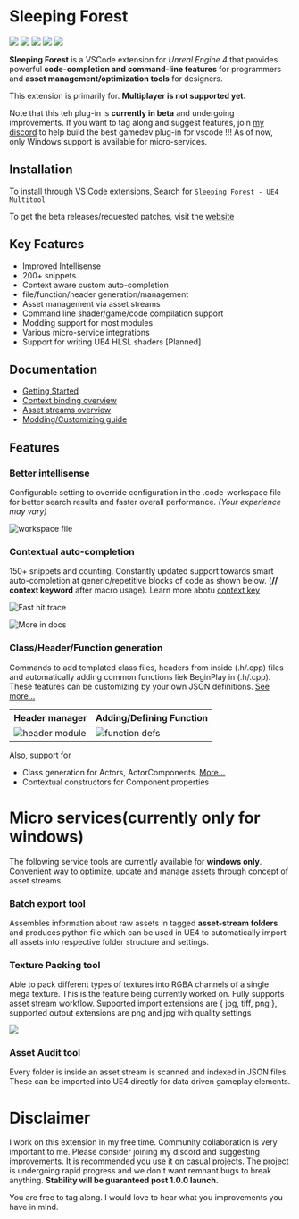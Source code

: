 # Sleeping Forest

![](https://gitlab.com/winterwildfire/ue4/trailblazer/badges/master/pipeline.svg)
![](https://img.shields.io/badge/4.24%20--%204.24-supported-green)
![](https://img.shields.io/discord/573495259926102017)
![](https://img.shields.io/badge/platform-windows-lightgrey)
![](https://img.shields.io/badge/replication-not%20supported-red)

**Sleeping Forest** is a VSCode extension for _Unreal Engine 4_ that provides powerful **code-completion and command-line features** for programmers and **asset management/optimization tools** for designers.

This extension is primarily for. **Multiplayer is not supported yet.**

Note that this teh plug-in is **currently in beta** and undergoing improvements. If you want to tag along and suggest features, join [my discord](https://discord.gg/8Qd8a66) to help build the best gamedev plug-in for vscode !!!
As of now, only Windows support is available for micro-services.

## Installation

To install through VS Code extensions, Search for `Sleeping Forest - UE4 Multitool`

To get the beta releases/requested patches, visit the [website](https://suvam0451.netlify.com/docs/trailblazer/getting-started/)

## Key Features

- Improved Intellisense
- 200+ snippets
- Context aware custom auto-completion
- file/function/header generation/management
- Asset management via asset streams
- Command line shader/game/code compilation support
- Modding support for most modules
- Various micro-service integrations
- Support for writing UE4 HLSL shaders [Planned]

## Documentation

- [Getting Started](https://suvam0451.netlify.com/docs/trailblazer/getting-started/)
- [Context binding overview](https://suvam0451.netlify.com/docs/trailblazer/context-keys/)
- [Asset streams overview](https://suvam0451.netlify.com/docs/daedalus/hello-asset-streams)
- [Modding/Customizing guide](https://suvam0451.netlify.com/docs/trailblazer/extension-files)


## Features

### Better intellisense

Configurable setting to override configuration in the .code-workspace file for better search results and faster overall performance. *(Your experience may vary)*

![workspace file](https://i.imgur.com/N6ImaLr.gif)

### Contextual auto-completion

150+ snippets and counting.
Constantly updated support towards smart auto-completion at generic/repetitive blocks of code as shown below.
(**// context keyword** after macro usage). Learn more abotu [context key](https://suvam0451.netlify.com/docs/trailblazer/context-keys/)

![Fast hit trace](https://i.imgur.com/6003uFY.gif)

![More in docs](https://suvam0451.netlify.com/docs/trailblazer/context-keys/)


### Class/Header/Function generation

Commands to add templated class files, headers from inside (.h/.cpp) files and automatically adding common functions liek BeginPlay in (.h/.cpp).
These features can be customizing by your own JSON definitions. [See more...](https://suvam0451.netlify.com/docs/trailblazer/extension-files)

|                 Header manager                       |         Adding/Defining Function          |
|------------------------------------------------------|-------------------------------------------|
|  ![header module](https://i.imgur.com/6758foW.png)   |    ![function defs](https://i.imgur.com/XZPWFCg.gif)   |

Also, support for
- Class generation for Actors, ActorComponents. [More...]()
- Contextual constructors for Component properties

# Micro services(currently only for windows)

The following service tools are currently available for **windows only**. Convenient way to optimize, update and manage assets through concept of asset streams.

### Batch export tool

Assembles information about raw assets in tagged **asset-stream folders** and produces python file which can be used in UE4 to automatically import all assets into respective folder structure and settings.

### Texture Packing tool

Able to pack different types of textures into RGBA channels of a single mega texture. This is the feature being currently worked on. Fully supports asset stream workflow.
Supported import extensions are { jpg, tiff, png }, supported output extensions are png and jpg with quality settings

![](https://i.imgur.com/i8L4djk.gif)


### Asset Audit tool

Every folder is inside an asset stream is scanned and indexed in JSON files. These can be imported into UE4 directly for data driven gameplay elements.

# Disclaimer

I work on this extension in my free time. Community collaboration is very important to me. Please consider joining my discord and suggesting improvements.
It is recommended you use it on casual projects. The project is undergoing rapid progress and we don't want remnant bugs to break anything.
**Stability will be guaranteed post 1.0.0 launch.**

You are free to tag along. I would love to hear what you improvements you have in mind.